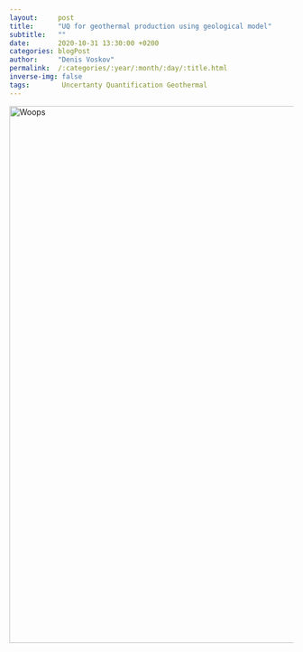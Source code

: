 ```yaml
---
layout:     post
title:      "UQ for geothermal production using geological model"
subtitle:   ""
date:       2020-10-31 13:30:00 +0200
categories: blogPost
author:     "Denis Voskov"
permalink:  /:categories/:year/:month/:day/:title.html
inverse-img: false
tags:        Uncertanty Quantification Geothermal
---
```


<p>
    <img src="{{site.baseurl}}/assets/img/geothermal_uq.png" width="950" alt="Woops">
</p>
